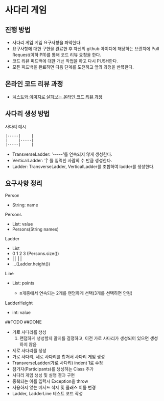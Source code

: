 # 사다리 게임
## 진행 방법
* 사다리 게임 게임 요구사항을 파악한다.
* 요구사항에 대한 구현을 완료한 후 자신의 github 아이디에 해당하는 브랜치에 Pull Request(이하 PR)를 통해 코드 리뷰 요청을 한다.
* 코드 리뷰 피드백에 대한 개선 작업을 하고 다시 PUSH한다.
* 모든 피드백을 완료하면 다음 단계를 도전하고 앞의 과정을 반복한다.

## 온라인 코드 리뷰 과정
* [텍스트와 이미지로 살펴보는 온라인 코드 리뷰 과정](https://github.com/nextstep-step/nextstep-docs/tree/master/codereview)

## 사다리 생성 방법
사다리 예시
```
|-----|     |
|     |-----|
|-----|     |
```
- TransverseLadder: '-----'를 연속되지 않게 생성한다.
- VerticalLadder: '|' 를 입력한 사람의 수 만큼 생성한다.
- Ladder: TransverseLadder, VerticalLadder를 조합하여 ladder를 생성한다.

## 요구사항 정리

Person
- String: name

Persons
- List<Person>: value
- Persons(String names)

Ladder
- List<Line>
- 0 1 2 3 (Persons.size())
- | | | |
- ...(Ladder.height())

Line
- List<Boolean>: points
    - n개중에서 연속되는 2개를 랜덤하게 선택(3개를 선택하면 안됨)

LadderHeight
- int: value

##TODO
##DONE
- 가로 사다리를 생성
    1. 랜덤하게 생성할지 말지를 결정하고, 이전 가로 사다리가 생성되어 있으면 생성하지 않음
- 세로 사다리를 생성
- 가로 사다리, 세로 사다리를 합쳐서 사다리 게임 생성
- TransverseLadder(가로 사다리) indent 1로 수정
- 참가자(Participants)를 생성하는 Class 추가
- 사다리 게임 생성 및 실행 결과 구현
- 중복되는 이름 입력시 Exception을 throw
- 사용하지 않는 메서드 삭제 및 클래스 이름 변경
- Ladder, LadderLine 테스트 코드 작성
